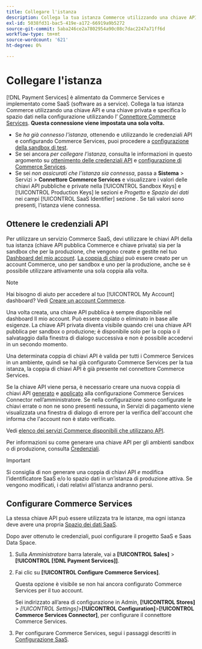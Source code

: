 ```yaml
---
title: Collegare l'istanza
description: Collega la tua istanza Commerce utilizzando una chiave API e una chiave privata e specifica lo spazio dati nella configurazione.
exl-id: 5038fd31-bac5-419e-a172-66919a9b5272
source-git-commit: 5aba246ce2a7802954a90c08c7dac2247a71ff6d
workflow-type: tm+mt
source-wordcount: '621'
ht-degree: 0%

---
```


# Collegare l&#39;istanza

[!DNL Payment Services] è alimentato da Commerce Services e implementato come SaaS (software as a service). Collega la tua istanza Commerce utilizzando una chiave API e una chiave privata e specifica lo spazio dati nella configurazione utilizzando l’ [Connettore Commerce Services](https://experienceleague.adobe.com/docs/commerce-merchant-services/user-guides/saas.html). **Questa connessione viene impostata una sola volta.**

* Se *ha già connesso l&#39;istanza*, ottenendo e utilizzando le credenziali API e configurando Commerce Services, puoi procedere a [configurazione della sandbox di test](https://experienceleague.adobe.com/docs/commerce-merchant-services/payment-services/get-started/sandbox.html).
* Se sei ancora *per collegare l’istanza*, consulta le informazioni in questo argomento su [ottenimento delle credenziali API](#obtain-api-credentials) e [configurazione di Commerce Services](#configure-commerce-services).
* Se sei *non assicurati che l&#39;istanza sia connessa*, passa a **Sistema** > Servizi > **Connettore Commerce Services** e visualizzare i valori delle chiavi API pubbliche e private nella [!UICONTROL Sandbox Keys] e [!UICONTROL Production Keys] le sezioni e *Progetto* e *Spazio dei dati* nei campi [!UICONTROL SaaS Identifier] sezione . Se tali valori sono presenti, l’istanza viene connessa.

## Ottenere le credenziali API

Per utilizzare un servizio Commerce SaaS, devi utilizzare le chiavi API della tua istanza (chiave API pubblica Commerce e chiave privata) sia per la sandbox che per la produzione, che vengono create e gestite nel tuo [Dashboard del mio account](https://account.magento.com/customer/account/login). [La coppia di chiavi](https://docs.magento.com/user-guide/configuration/services/saas.html) può essere creato per un account Commerce, uno per sandbox e uno per la produzione, anche se è possibile utilizzare attivamente una sola coppia alla volta.

>[!NOTE]
>
>Hai bisogno di aiuto per accedere al tuo [!UICONTROL My Account] dashboard? Vedi [Creare un account Commerce](https://docs.magento.com/user-guide/magento/magento-account-create.html).

Una volta creata, una chiave API pubblica è sempre disponibile nel dashboard Il mio account. Può essere copiato o eliminato in base alle esigenze. La chiave API privata diventa visibile quando crei una chiave API pubblica per sandbox o produzione; è disponibile solo per la copia o il salvataggio dalla finestra di dialogo successiva e non è possibile accedervi in un secondo momento.

Una determinata coppia di chiavi API è valida per tutti i Commerce Services in un ambiente, quindi se hai già configurato Commerce Services per la tua istanza, la coppia di chiavi API è già presente nel connettore Commerce Services.

Se la chiave API viene persa, è necessario creare una nuova coppia di chiavi API [generato](https://experienceleague.adobe.com/docs/commerce-merchant-services/payment-services/get-started/connect.html#generate-an-api-key-and-private-key) e [applicato](https://experienceleague.adobe.com/docs/commerce-merchant-services/payment-services/get-started/connect.html#configure-saas-project) alla configurazione Commerce Services Connector nell’amministratore. Se nella configurazione sono configurate le chiavi errate o non ne sono presenti nessuna, in Servizi di pagamento viene visualizzata una finestra di dialogo di errore per la verifica dell&#39;account che informa che l&#39;account non è stato verificato.

Vedi [elenco dei servizi Commerce disponibili che utilizzano API](https://docs.magento.com/user-guide/system/saas.html#available-services).

Per informazioni su come generare una chiave API per gli ambienti sandbox o di produzione, consulta [Credenziali](https://experienceleague.adobe.com/docs/commerce-merchant-services/user-guides/saas.html#apikey).

>[!IMPORTANT]
>Si consiglia di non generare una coppia di chiavi API *e* modifica l’identificatore SaaS e/o lo spazio dati in un’istanza di produzione attiva. Se vengono modificati, i dati relativi all’istanza andranno persi.

## Configurare Commerce Services

La stessa chiave API può essere utilizzata tra le istanze, ma ogni istanza deve avere una propria [Spazio dei dati SaaS](https://experienceleague.adobe.com/docs/commerce-merchant-services/user-guides/saas.html#saasenv).

Dopo aver ottenuto le credenziali, puoi configurare il progetto SaaS e Saas Data Space.

1. Sulla _Amministratore_ barra laterale, vai a **[!UICONTROL Sales]** > **[!UICONTROL [!DNL Payment Services]]**.
1. Fai clic su **[!UICONTROL Configure Commerce Services]**.

   Questa opzione è visibile se non hai ancora configurato Commerce Services per il tuo account.

   Sei indirizzato all’area di configurazione in Admin, **[!UICONTROL Stores]** > _[!UICONTROL Settings]_>**[!UICONTROL Configuration]**>**[!UICONTROL Commerce Services Connector]**, per configurare il connettore Commerce Services.

1. Per configurare Commerce Services, segui i passaggi descritti in [Configurazione SaaS](https://experienceleague.adobe.com/docs/commerce-merchant-services/user-guides/integration-services/saas.html#saasenv).

